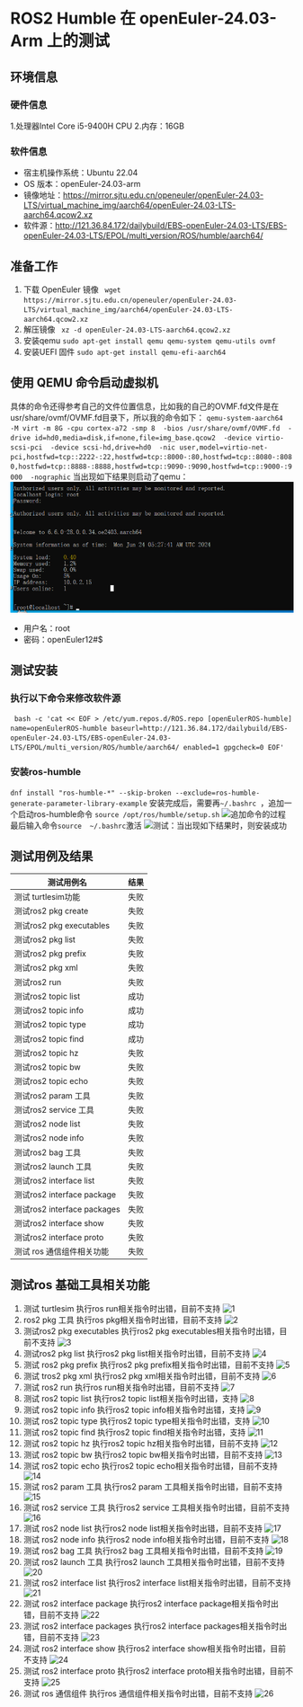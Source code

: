 # ROS2 Humble 在 openEuler-24.03-Arm 上的测试
## 环境信息
### 硬件信息
1.处理器Intel Core i5-9400H CPU
2.内存：16GB
### 软件信息
- 宿主机操作系统：Ubuntu 22.04
- OS 版本：openEuler-24.03-arm
- 镜像地址：https://mirror.sjtu.edu.cn/openeuler/openEuler-24.03-LTS/virtual_machine_img/aarch64/openEuler-24.03-LTS-aarch64.qcow2.xz
- 软件源：http://121.36.84.172/dailybuild/EBS-openEuler-24.03-LTS/EBS-openEuler-24.03-LTS/EPOL/multi_version/ROS/humble/aarch64/
## 准备工作
1. 下载 OpenEuler 镜像
`` wget https://mirror.sjtu.edu.cn/openeuler/openEuler-24.03-LTS/virtual_machine_img/aarch64/openEuler-24.03-LTS-aarch64.qcow2.xz``
2. 解压镜像
`` xz -d openEuler-24.03-LTS-aarch64.qcow2.xz``
3. 安装qemu
``sudo apt-get install qemu qemu-system qemu-utils ovmf``
4. 安装UEFI 固件
``sudo apt-get install qemu-efi-aarch64``


## 使用 QEMU 命令启动虚拟机
具体的命令还得参考自己的文件位置信息，比如我的自己的OVMF.fd文件是在usr/share/ovmf/OVMF.fd目录下，所以我的命令如下：
``qemu-system-aarch64 
  -M virt -m 8G -cpu cortex-a72 -smp 8 
  -bios /usr/share/ovmf/OVMF.fd 
  -drive id=hd0,media=disk,if=none,file=img_base.qcow2 
  -device virtio-scsi-pci 
  -device scsi-hd,drive=hd0 
  -nic user,model=virtio-net-pci,hostfwd=tcp::2222-:22,hostfwd=tcp::8000-:80,hostfwd=tcp::8080-:8080,hostfwd=tcp::8888-:8888,hostfwd=tcp::9090-:9090,hostfwd=tcp::9000-:9000 
  -nographic``
当出现如下结果则启动了qemu：
![输入账号、密码](https://github.com/chenhui242/PLCT--/blob/main/images/%E7%99%BB%E5%BD%95.png)
- 用户名：root
- 密码：openEuler12#$
## 测试安装
### 执行以下命令来修改软件源
`` bash -c 'cat << EOF > /etc/yum.repos.d/ROS.repo
[openEulerROS-humble]
name=openEulerROS-humble
baseurl=http://121.36.84.172/dailybuild/EBS-openEuler-24.03-LTS/EBS-openEuler-24.03-LTS/EPOL/multi_version/ROS/humble/aarch64/
enabled=1
gpgcheck=0
EOF'``
### 安装ros-humble
```dnf install "ros-humble-*" --skip-broken --exclude=ros-humble-generate-parameter-library-example```
安装完成后，需要再```~/.bashrc ```，追加一个启动ros-humble命令
```source /opt/ros/humble/setup.sh```
![追加命令的过程](https://github.com/chenhui242/PLCT--/blob/main/images/%E8%BF%BD%E5%8A%A0.png)
最后输入命令```source  ~/.bashrc```激活
![测试：当出现如下结果时，则安装成功](https://github.com/chenhui242/PLCT--/blob/main/images/%E6%B5%8B%E8%AF%95.png)
## 测试用例及结果
|        测试用例名        |   结果   |
|-------------------------|----------|
| 测试 turtlesim功能       |  失败    |
| 测试ros2 pkg create      |  失败    |
| 测试ros2 pkg executables |  失败    |
| 测试ros2 pkg list        |  失败    |
| 测试ros2 pkg prefix      |  失败    |
| 测试ros2 pkg xml         |  失败    |
| 测试ros2 run             |  失败    |
| 测试ros2 topic list      |  成功    |
| 测试ros2 topic info      |  成功    |
| 测试ros2 topic type      |  成功    |
| 测试ros2 topic find      |  成功    |
| 测试ros2 topic hz        |  失败    |
| 测试ros2 topic bw        |  失败    |
| 测试ros2 topic echo      |  失败    |
| 测试ros2 param 工具       | 失败    |
| 测试ros2 service 工具     | 失败    |
| 测试ros2 node list        | 失败    |
| 测试ros2 node info        | 失败    |
| 测试ros2 bag 工具         |  失败    |
| 测试ros2 launch 工具      |  失败    |
| 测试ros2 interface list   |  失败   |
| 测试ros2 interface package | 失败   |
| 测试ros2 interface packages| 失败   |
| 测试ros2 interface show    | 失败   |
| 测试ros2 interface proto   | 失败   |
| 测试 ros 通信组件相关功能   |  失败  |

## 测试ros 基础工具相关功能
1. 测试 turtlesim
执行ros run相关指令时出错，目前不支持
![1](https://github.com/chenhui242/PLCT--/blob/main/images/1.png)
2. ros2 pkg 工具
执行ros pkg相关指令时出错，目前不支持
![2](https://github.com/chenhui242/PLCT--/blob/main/images/2.png)
3. 测试ros2 pkg executables
执行ros2 pkg executables相关指令时出错，目前不支持
![3](https://github.com/chenhui242/PLCT--/blob/main/images/3.png)
4. 测试ros2 pkg list
执行ros2 pkg list相关指令时出错，目前不支持
![4](https://github.com/chenhui242/PLCT--/blob/main/images/4.png)
1. 测试 ros2 pkg prefix
执行ros2 pkg prefix相关指令时出错，目前不支持
![5](https://github.com/chenhui242/PLCT--/blob/main/images/5.png)
1. 测试 tros2 pkg xml
执行ros2 pkg xml相关指令时出错，目前不支持
![6](https://github.com/chenhui242/PLCT--/blob/main/images/6.png)
1. 测试 ros2 run
执行ros run相关指令时出错，目前不支持
![7](https://github.com/chenhui242/PLCT--/blob/main/images/7.png)
1. 测试 ros2 topic list
执行ros2 topic list相关指令时出错，支持
![8](https://github.com/chenhui242/PLCT--/blob/main/images/8.png)
1. 测试 ros2 topic info
执行ros2 topic info相关指令时出错，支持
![9](https://github.com/chenhui242/PLCT--/blob/main/images/9.png)
1. 测试 ros2 topic type
执行ros2 topic type相关指令时出错，支持
![10](https://github.com/chenhui242/PLCT--/blob/main/images/10.png)
1. 测试 ros2 topic find
执行ros2 topic find相关指令时出错，支持
![11](https://github.com/chenhui242/PLCT--/blob/main/images/11.png)
1. 测试 ros2 topic hz
执行ros2 topic hz相关指令时出错，目前不支持
![12](https://github.com/chenhui242/PLCT--/blob/main/images/12.png)
1. 测试 ros2 topic bw
执行ros2 topic bw相关指令时出错，目前不支持
![13](https://github.com/chenhui242/PLCT--/blob/main/images/13.png)
1. 测试 ros2 topic echo
执行ros2 topic echo相关指令时出错，目前不支持
![14](https://github.com/chenhui242/PLCT--/blob/main/images/14.png)
1. 测试 ros2 param 工具
执行ros2 param 工具相关指令时出错，目前不支持
![15](https://github.com/chenhui242/PLCT--/blob/main/images/15.png)
1. 测试 ros2 service 工具
执行ros2 service 工具相关指令时出错，目前不支持
![16](https://github.com/chenhui242/PLCT--/blob/main/images/16.png)
1. 测试 ros2 node list
执行ros2 node list相关指令时出错，目前不支持
![17](https://github.com/chenhui242/PLCT--/blob/main/images/17.png)
1. 测试 ros2 node info
执行ros2 node info相关指令时出错，目前不支持
![18](https://github.com/chenhui242/PLCT--/blob/main/images/18.png)
1. 测试 ros2 bag 工具
执行ros2 bag 工具相关指令时出错，目前不支持
![19](https://github.com/chenhui242/PLCT--/blob/main/images/19.png)
1. 测试 ros2 launch 工具
执行ros2 launch 工具相关指令时出错，目前不支持
![20](https://github.com/chenhui242/PLCT--/blob/main/images/20.png)
1. 测试 ros2 interface list
执行ros2 interface list相关指令时出错，目前不支持
![21](https://github.com/chenhui242/PLCT--/blob/main/images/21.png)
1. 测试 ros2 interface package
执行ros2 interface package相关指令时出错，目前不支持
![22](https://github.com/chenhui242/PLCT--/blob/main/images/22.png)
1. 测试 ros2 interface packages
执行ros2 interface packages相关指令时出错，目前不支持
![23](https://github.com/chenhui242/PLCT--/blob/main/images/23.png)
1. 测试 ros2 interface show
执行ros2 interface show相关指令时出错，目前不支持
![24](https://github.com/chenhui242/PLCT--/blob/main/images/24.png)
1. 测试 ros2 interface proto
执行ros2 interface proto相关指令时出错，目前不支持
![25](https://github.com/chenhui242/PLCT--/blob/main/images/25.png)
1. 测试 ros 通信组件
执行ros 通信组件相关指令时出错，目前不支持
![26](https://github.com/chenhui242/PLCT--/blob/main/images/26.png)











